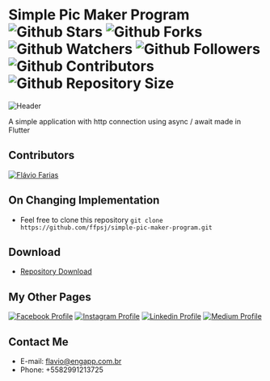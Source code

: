 # Simple Pic Maker Program ![Github Stars](https://img.shields.io/github/stars/ffpsj/simple-pic-maker-program.svg?label=Stars) ![Github Forks](https://img.shields.io/github/forks/ffpsj/simple-pic-maker-program.svg?label=Forks) ![Github Watchers](https://img.shields.io/github/watchers/ffpsj/simple-pic-maker-program.svg?label=Watchers) ![Github Followers](https://img.shields.io/github/followers/ffpsj.svg?label=Followers) ![Github Contributors](https://img.shields.io/github/contributors/ffpsj/simple-pic-maker-program.svg?label=Contributors) ![Github Repository Size](https://img.shields.io/github/repo-size/ffpsj/simple-pic-maker-program.svg?label=Size)

![Header](https://i.imgur.com/2G7PUTC.png)

A simple application with http connection using async / await made in Flutter

## Contributors
<a href="https://github.com/ffpsj"><img src="https://i.imgur.com/TlK8zDB.png" title="Flávio Farias"></a>

## On Changing Implementation
+ Feel free to clone this repository `git clone https://github.com/ffpsj/simple-pic-maker-program.git`

## Download
+ [Repository Download](https://github.com/ffpsj/simple-pic-maker-program/archive/master.zip)

## My Other Pages
<a href="https://www.facebook.com/flaviofariasjr"><img src="https://i.imgur.com/bHRTPvs.png" title="Facebook Profile"></a> <a href="https://www.instagram.com/flavioaq2"><img src="https://i.imgur.com/VrYSoc0.png" title="Instagram Profile"></a> <a href="https://www.linkedin.com/in/ffpsj"><img src="https://i.imgur.com/ERL5FFt.png" title="Linkedin Profile"></a> <a href="https://www.medium.com/@ffpsj"><img src="https://i.imgur.com/UPR0HtK.png" title="Medium Profile"></a>

## Contact Me
+ E-mail: flavio@engapp.com.br
+ Phone: +5582991213725